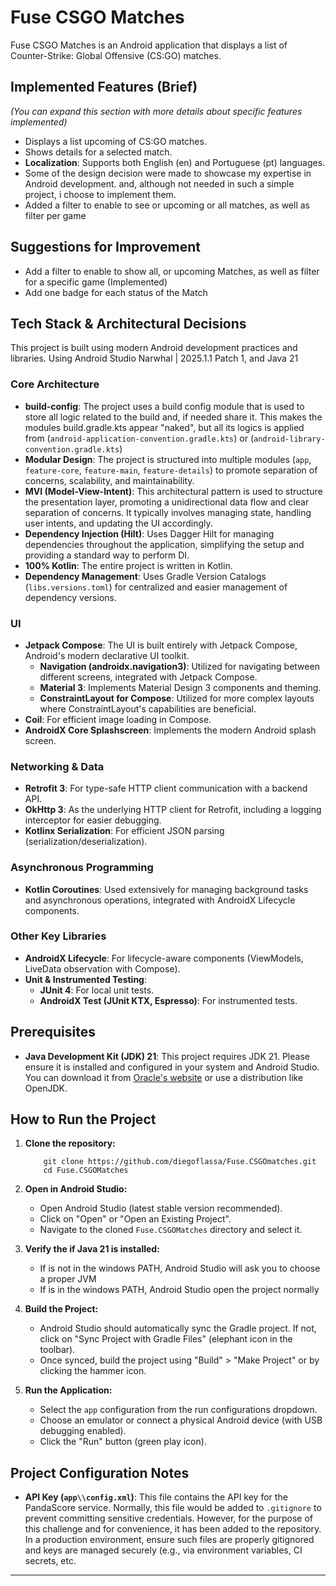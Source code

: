 # Fuse CSGO Matches

Fuse CSGO Matches is an Android application that displays a list of Counter-Strike: Global
Offensive (CS:GO) matches.

## Implemented Features (Brief)

*(You can expand this section with more details about specific features implemented)*

* Displays a list upcoming of CS:GO matches.
* Shows details for a selected match.
* **Localization**: Supports both English (en) and Portuguese (pt) languages.
* Some of the design decision were made to showcase my expertise in Android development.
  and, although not needed in such a simple project, i choose to implement them.
* Added a filter to enable to see or upcoming or all matches, as well as filter per game

## Suggestions for Improvement

* Add a filter to enable to show all, or upcoming Matches, as well as filter for a
  specific game (Implemented)
* Add one badge for each status of the Match

## Tech Stack & Architectural Decisions

This project is built using modern Android development practices and libraries.
Using Android Studio Narwhal | 2025.1.1 Patch 1, and Java 21

### Core Architecture

* **build-config**: The project uses a build config module that is used to store all logic related
  to the build and, if needed share it.
  This makes the modules build.gradle.kts appear "naked", but all its logics is applied from
  (`android-application-convention.gradle.kts`) or (`android-library-convention.gradle.kts`)
* **Modular Design**: The project is structured into multiple modules (`app`, `feature-core`,
  `feature-main`, `feature-details`) to promote separation of concerns, scalability, and
  maintainability.
* **MVI (Model-View-Intent)**: This architectural pattern is used to structure the presentation
  layer, promoting a unidirectional data flow and clear separation of concerns. It typically
  involves managing state, handling user intents, and updating the UI accordingly.
* **Dependency Injection (Hilt)**: Uses Dagger Hilt for managing dependencies throughout the
  application, simplifying the setup and providing a standard way to perform DI.
* **100% Kotlin**: The entire project is written in Kotlin.
* **Dependency Management**: Uses Gradle Version Catalogs (`libs.versions.toml`) for
  centralized and easier management of dependency versions.

### UI

* **Jetpack Compose**: The UI is built entirely with Jetpack Compose, Android's modern
  declarative UI toolkit.
    * **Navigation (androidx.navigation3)**: Utilized for navigating between different screens,
      integrated with Jetpack Compose.
    * **Material 3**: Implements Material Design 3 components and theming.
    * **ConstraintLayout for Compose**: Utilized for more complex layouts where
      ConstraintLayout's capabilities are beneficial.
* **Coil**: For efficient image loading in Compose.
* **AndroidX Core Splashscreen**: Implements the modern Android splash screen.

### Networking & Data

* **Retrofit 3**: For type-safe HTTP client communication with a backend API.
* **OkHttp 3**: As the underlying HTTP client for Retrofit, including a logging
  interceptor for easier debugging.
* **Kotlinx Serialization**: For efficient JSON parsing (serialization/deserialization).

### Asynchronous Programming

* **Kotlin Coroutines**: Used extensively for managing background tasks and asynchronous
  operations, integrated with AndroidX Lifecycle components.

### Other Key Libraries

* **AndroidX Lifecycle**: For lifecycle-aware components (ViewModels, LiveData observation
  with Compose).
* **Unit & Instrumented Testing**:
    * **JUnit 4**: For local unit tests.
    * **AndroidX Test (JUnit KTX, Espresso)**: For instrumented tests.

## Prerequisites

* **Java Development Kit (JDK) 21**: This project requires JDK 21. Please ensure it is
  installed and configured in your system and Android Studio. You can download it from
  [Oracle's website](https://www.oracle.com/java/technologies/downloads/#java21)
  or use a distribution like OpenJDK.

## How to Run the Project

1. **Clone the repository:**

   ```powershell, cmd
       git clone https://github.com/diegoflassa/Fuse.CSGOmatches.git
       cd Fuse.CSGOMatches
   ```

2. **Open in Android Studio:**
    * Open Android Studio (latest stable version recommended).
    * Click on "Open" or "Open an Existing Project".
    * Navigate to the cloned `Fuse.CSGOMatches` directory and select it.
3. **Verify the if Java 21 is installed:** 
    * If is not in the windows PATH, Android Studio will ask you to choose a proper JVM
    * If is in the windows PATH, Android Studio open the project normally
4. **Build the Project:**
    * Android Studio should automatically sync the Gradle project. If not, click on "Sync
      Project with Gradle Files" (elephant icon in the toolbar).
    * Once synced, build the project using "Build" > "Make Project" or by clicking the
      hammer icon.
5. **Run the Application:**
    * Select the `app` configuration from the run configurations dropdown.
    * Choose an emulator or connect a physical Android device (with USB debugging
      enabled).
    * Click the "Run" button (green play icon).

## Project Configuration Notes

* **API Key (`app\\config.xml`)**: This file contains the API key for the PandaScore
  service. Normally, this file would be added to `.gitignore` to prevent committing
  sensitive credentials. However, for the purpose of this challenge and for convenience,
  it has been added to the repository. In a production environment, ensure such files
  are properly gitignored and keys are managed securely (e.g., via environment
  variables, CI secrets, etc.

---

